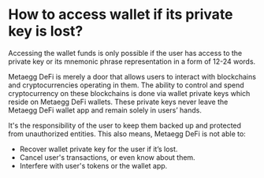 # How to access wallet if its private key is lost?

Accessing the wallet funds is only possible if the user has access to the private key or its mnemonic phrase representation in a form of 12-24 words.

Metaegg DeFi is merely a door that allows users to interact with blockchains and cryptocurrencies operating in them. The ability to control and spend cryptocurrency on these blockchains is done via wallet private keys which reside on Metaegg DeFi wallets. These private keys never leave the Metaegg DeFi wallet app and remain solely in users’ hands.

It's the responsibility of the user to keep them backed up and protected from unauthorized entities. This also means, Metaegg DeFi is not able to:

- Recover wallet private key for the user if it’s lost.
- Cancel user's transactions, or even know about them.
- Interfere with user's tokens or the wallet app.


